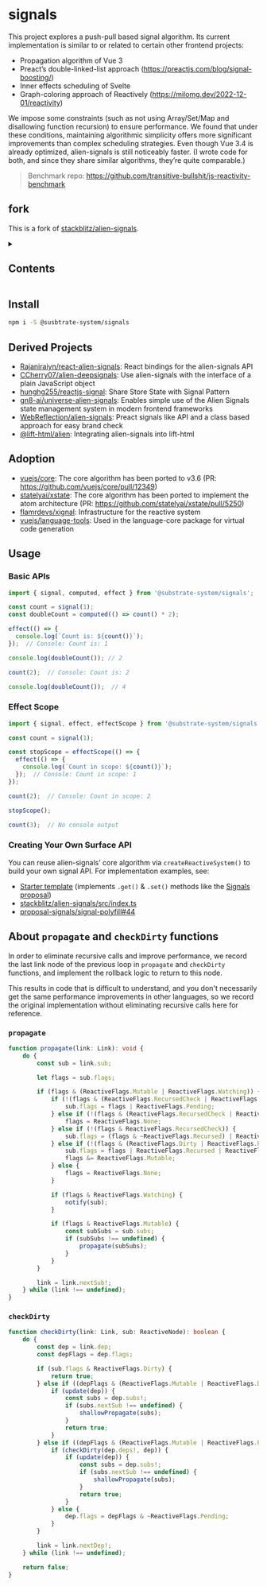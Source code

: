 # signals

This project explores a push-pull based signal algorithm. Its current
implementation is similar to or related to certain other frontend projects:

- Propagation algorithm of Vue 3
- Preact’s double-linked-list approach (https://preactjs.com/blog/signal-boosting/)
- Inner effects scheduling of Svelte
- Graph-coloring approach of Reactively (https://milomg.dev/2022-12-01/reactivity)

We impose some constraints (such as not using Array/Set/Map and disallowing
function recursion) to ensure performance. We found that under these conditions,
maintaining algorithmic simplicity offers more significant improvements than
complex scheduling strategies.  Even though Vue 3.4 is already optimized,
alien-signals is still noticeably faster. (I wrote code for both, and since they
share similar algorithms, they’re quite comparable.)

> Benchmark repo: https://github.com/transitive-bullshit/js-reactivity-benchmark

## fork

This is a fork of [stackblitz/alien-signals](https://github.com/stackblitz/alien-signals).

<details><summary><h2>Contents</h2></summary>
<!-- toc -->
</details>

## Install

```sh
npm i -S @susbtrate-system/signals
```


## Derived Projects

- [Rajaniraiyn/react-alien-signals](https://github.com/Rajaniraiyn/react-alien-signals): React bindings for the alien-signals API
- [CCherry07/alien-deepsignals](https://github.com/CCherry07/alien-deepsignals): Use alien-signals with the interface of a plain JavaScript object
- [hunghg255/reactjs-signal](https://github.com/hunghg255/reactjs-signal): Share Store State with Signal Pattern
- [gn8-ai/universe-alien-signals](https://github.com/gn8-ai/universe-alien-signals): Enables simple use of the Alien Signals state management system in modern frontend frameworks
- [WebReflection/alien-signals](https://github.com/WebReflection/alien-signals): Preact signals like API and a class based approach for easy brand check
- [@lift-html/alien](https://github.com/JLarky/lift-html/tree/main/packages/alien): Integrating alien-signals into lift-html

## Adoption

- [vuejs/core](https://github.com/vuejs/core): The core algorithm has been
  ported to v3.6 (PR: https://github.com/vuejs/core/pull/12349)
- [statelyai/xstate](https://github.com/statelyai/xstate): The core algorithm
  has been ported to implement the atom architecture
  (PR: https://github.com/statelyai/xstate/pull/5250)
- [flamrdevs/xignal](https://github.com/flamrdevs/xignal): Infrastructure
  for the reactive system
- [vuejs/language-tools](https://github.com/vuejs/language-tools): Used
  in the language-core package for virtual code generation

## Usage

### Basic APIs

```ts
import { signal, computed, effect } from '@substrate-system/signals';

const count = signal(1);
const doubleCount = computed(() => count() * 2);

effect(() => {
  console.log(`Count is: ${count()}`);
});  // Console: Count is: 1

console.log(doubleCount()); // 2

count(2);  // Console: Count is: 2

console.log(doubleCount());  // 4
```

### Effect Scope

```ts
import { signal, effect, effectScope } from '@substrate-system/signals';

const count = signal(1);

const stopScope = effectScope(() => {
  effect(() => {
    console.log(`Count in scope: ${count()}`);
  });  // Console: Count in scope: 1
});

count(2);  // Console: Count in scope: 2

stopScope();

count(3);  // No console output
```

### Creating Your Own Surface API

You can reuse alien-signals’ core algorithm via `createReactiveSystem()` to
build your own signal API. For implementation examples, see:

- [Starter template](https://github.com/johnsoncodehk/alien-signals-starter)
  (implements  `.get()` & `.set()` methods like the
  [Signals proposal](https://github.com/tc39/proposal-signals))
- [stackblitz/alien-signals/src/index.ts](https://github.com/stackblitz/alien-signals/blob/master/src/index.ts)
- [proposal-signals/signal-polyfill#44](https://github.com/proposal-signals/signal-polyfill/pull/44)


## About `propagate` and `checkDirty` functions

In order to eliminate recursive calls and improve performance, we record the
last link node of the previous loop in `propagate` and `checkDirty` functions,
and implement the rollback logic to return to this node.

This results in code that is difficult to understand, and you don't necessarily
get the same performance improvements in other languages, so we record the
original implementation without eliminating recursive calls here for reference.

### `propagate`

```ts
function propagate(link: Link): void {
	do {
		const sub = link.sub;

		let flags = sub.flags;

		if (flags & (ReactiveFlags.Mutable | ReactiveFlags.Watching)) {
			if (!(flags & (ReactiveFlags.RecursedCheck | ReactiveFlags.Recursed | ReactiveFlags.Dirty | ReactiveFlags.Pending))) {
				sub.flags = flags | ReactiveFlags.Pending;
			} else if (!(flags & (ReactiveFlags.RecursedCheck | ReactiveFlags.Recursed))) {
				flags = ReactiveFlags.None;
			} else if (!(flags & ReactiveFlags.RecursedCheck)) {
				sub.flags = (flags & ~ReactiveFlags.Recursed) | ReactiveFlags.Pending;
			} else if (!(flags & (ReactiveFlags.Dirty | ReactiveFlags.Pending)) && isValidLink(link, sub)) {
				sub.flags = flags | ReactiveFlags.Recursed | ReactiveFlags.Pending;
				flags &= ReactiveFlags.Mutable;
			} else {
				flags = ReactiveFlags.None;
			}

			if (flags & ReactiveFlags.Watching) {
				notify(sub);
			}

			if (flags & ReactiveFlags.Mutable) {
				const subSubs = sub.subs;
				if (subSubs !== undefined) {
					propagate(subSubs);
				}
			}
		}

		link = link.nextSub!;
	} while (link !== undefined);
}
```

### `checkDirty`

```ts
function checkDirty(link: Link, sub: ReactiveNode): boolean {
	do {
		const dep = link.dep;
		const depFlags = dep.flags;

		if (sub.flags & ReactiveFlags.Dirty) {
			return true;
		} else if ((depFlags & (ReactiveFlags.Mutable | ReactiveFlags.Dirty)) === (ReactiveFlags.Mutable | ReactiveFlags.Dirty)) {
			if (update(dep)) {
				const subs = dep.subs!;
				if (subs.nextSub !== undefined) {
					shallowPropagate(subs);
				}
				return true;
			}
		} else if ((depFlags & (ReactiveFlags.Mutable | ReactiveFlags.Pending)) === (ReactiveFlags.Mutable | ReactiveFlags.Pending)) {
			if (checkDirty(dep.deps!, dep)) {
				if (update(dep)) {
					const subs = dep.subs!;
					if (subs.nextSub !== undefined) {
						shallowPropagate(subs);
					}
					return true;
				}
			} else {
				dep.flags = depFlags & ~ReactiveFlags.Pending;
			}
		}

		link = link.nextDep!;
	} while (link !== undefined);

	return false;
}
```
